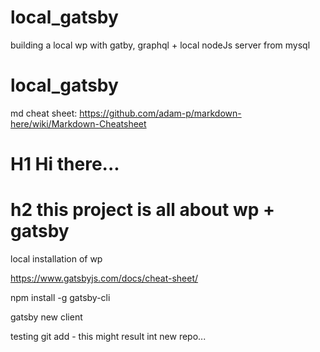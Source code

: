 # local_gatsby
building a local wp with gatby, graphql + local nodeJs server from mysql

# local_gatsby
md cheat sheet: https://github.com/adam-p/markdown-here/wiki/Markdown-Cheatsheet

# H1 Hi there...


# h2 this project is all about wp + gatsby

local installation of wp


https://www.gatsbyjs.com/docs/cheat-sheet/


npm install -g gatsby-cli


gatsby new client

testing git add - this might result int new repo...


